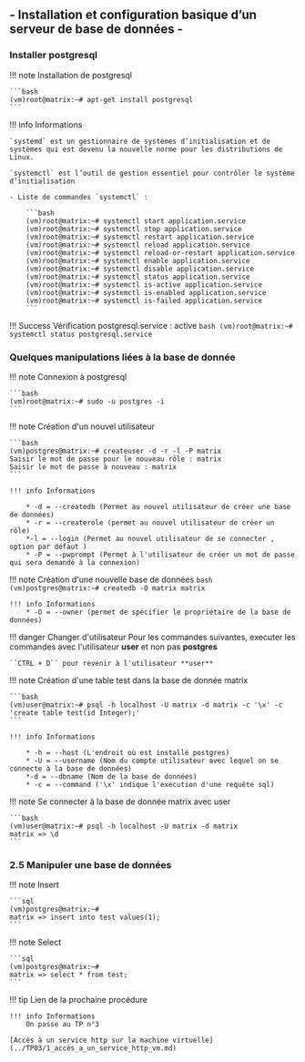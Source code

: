 
## - Installation et configuration basique d’un serveur de base de données -

### Installer postgresql

!!! note Installation de postgresql

    ```bash
    (vm)root@matrix:~# apt-get install postgresql
    ```

!!! info Informations

    `systemd` est un gestionnaire de systèmes d’initialisation et de systèmes qui est devenu la nouvelle norme pour les distributions de Linux.

    `systemctl` est l’outil de gestion essentiel pour contrôler le système d’initialisation

    - Liste de commandes `systemctl` :

        ```bash
        (vm)root@matrix:~# systemctl start application.service
        (vm)root@matrix:~# systemctl stop application.service
        (vm)root@matrix:~# systemctl restart application.service
        (vm)root@matrix:~# systemctl reload application.service
        (vm)root@matrix:~# systemctl reload-or-restart application.service
        (vm)root@matrix:~# systemctl enable application.service 
        (vm)root@matrix:~# systemctl disable application.service
        (vm)root@matrix:~# systemctl status application.service
        (vm)root@matrix:~# systemctl is-active application.service
        (vm)root@matrix:~# systemctl is-enabled application.service
        (vm)root@matrix:~# systemctl is-failed application.service
        ```

!!! Success Vérification postgresql.service : active
    ```bash
    (vm)root@matrix:~# systemctl status postgresql.service
    ```

### Quelques manipulations liées à la base de donnée 

!!! note Connexion à postgresql
    
    ```bash
    (vm)root@matrix:~# sudo -u postgres -i
    ```

!!! note Création d'un nouvel utilisateur

    ```bash
    (vm)postgres@matrix:~# createuser -d -r -l -P matrix
    Saisir le mot de passe pour le nouveau rôle : matrix
    Saisir le mot de passe à nouveau : matrix
    ```

    !!! info Informations
        
        * -d = --createdb (Permet au nouvel utilisateur de créer une base de données)
        * -r = --createrole (permet au nouvel utilisateur de créer un rôle)
        *-l = --login (Permet au nouvel utilisateur de se connecter , option par défaut )
        * -P = --pwprompt (Permet à l'utilisateur de créer un mot de passe qui sera demandé à la connexion)


!!! note Création d'une nouvelle base de données
    ```bash
    (vm)postgres@matrix:~# createdb -O matrix matrix
    ```

    !!! info Informations
        * -O = --owner (permet de spécifier le propriétaire de la base de données)

!!! danger Changer d'utilisateur 
    Pour les commandes suivantes, executer les commandes avec l'utilisateur **user** et non pas **postgres**  
        
    ``CTRL + D`` pour revenir à l'utilisateur **user**

!!! note Création d'une table test dans la base de donnée matrix
    
    ```bash
    (vm)user@matrix:~# psql -h localhost -U matrix -d matrix -c '\x' -c 'create table test(id Integer);'
    ```

    !!! info Informations
        
        * -h = --host (L'endroit où est installé postgres)
        * -U = --username (Nom du compte utilisateur avec lequel on se connecte à la base de données)
        *-d = --dbname (Nom de la base de données)
        * -c = --command ('\x' indique l'execution d'une requête sql)

!!! note Se connecter à la base de donnée matrix avec user
    
    ```bash
    (vm)user@matrix:~# psql -h localhost -U matrix -d matrix
    matrix => \d
    ```

### 2.5 Manipuler une base de données

!!! note Insert
    
    ```sql
    (vm)postgres@matrix:~# 
    matrix => insert into test values(1);
    ```

!!! note Select
    
    ```sql
    (vm)postgres@matrix:~# 
    matrix => select * from test;
    ```

!!! tip Lien de la prochaine procédure

    !!! info Informations
        On passe au TP n°3

    [Accès à un service http sur la machine virtuelle](../TP03/1_accès_a_un_service_http_vm.md)